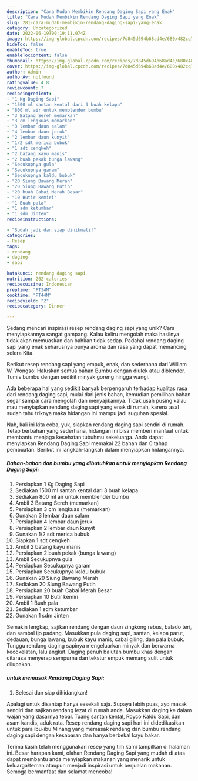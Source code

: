 ```yaml
---
description: "Cara Mudah Membikin Rendang Daging Sapi yang Enak"
title: "Cara Mudah Membikin Rendang Daging Sapi yang Enak"
slug: 281-cara-mudah-membikin-rendang-daging-sapi-yang-enak
category: Uncategorized
date: 2022-06-19T00:19:11.074Z
image: https://img-global.cpcdn.com/recipes/7d845d694b68ad4e/680x482cq70/rendang-daging-sapi-foto-resep-utama.jpg
hideToc: false
enableToc: true
enableTocContent: false
thumbnail: https://img-global.cpcdn.com/recipes/7d845d694b68ad4e/680x482cq70/rendang-daging-sapi-foto-resep-utama.jpg
cover: https://img-global.cpcdn.com/recipes/7d845d694b68ad4e/680x482cq70/rendang-daging-sapi-foto-resep-utama.jpg
author: Admin
authorAv: notfound
ratingvalue: 4.8
reviewcount: 7
recipeingredient:
- "1 Kg Daging Sapi"
- "1500 ml santan kental dari 3 buah kelapa"
- "800 ml air untuk memblender bumbu"
- "3 Batang Sereh memarkan"
- "3 cm lengkuas memarkan"
- "3 lembar daun salam"
- "4 lembar daun jeruk"
- "2 lembar daun kunyit"
- "1/2 sdt merica bubuk"
- "1 sdt cengkeh"
- "2 batang kayu manis"
- "2 buah pekak bunga lawang"
- "Secukupnya gula"
- "Secukupnya garam"
- "Secukupnya kaldu bubuk"
- "20 Siung Bawang Merah"
- "20 Siung Bawang Putih"
- "20 buah Cabai Merah Besar"
- "10 Butir kemiri"
- "1 Buah pala"
- "1 sdm ketumbar"
- "1 sdm Jinten"
recipeinstructions:

- "Sudah jadi dan siap dinikmati!"
categories:
- Resep
tags:
- rendang
- daging
- sapi

katakunci: rendang daging sapi 
nutrition: 262 calories
recipecuisine: Indonesian
preptime: "PT34M"
cooktime: "PT44M"
recipeyield: "2"
recipecategory: Dinner

---
```





Sedang mencari inspirasi resep rendang daging sapi yang unik? Cara menyiapkannya sangat gampang. Kalau keliru mengolah maka hasilnya tidak akan memuaskan dan bahkan tidak sedap. Padahal rendang daging sapi yang enak seharusnya punya aroma dan rasa yang dapat memancing selera Kita.





Berikut resep rendang sapi yang empuk, enak, dan sederhana dari William W. Wongso: Haluskan semua bahan Bumbu dengan diulek atau diblender. Tumis bumbu dengan sedikit minyak goreng hingga wangi.

Ada beberapa hal yang sedikit banyak berpengaruh terhadap kualitas rasa dari rendang daging sapi, mulai dari jenis bahan, kemudian pemilihan bahan segar sampai cara mengolah dan menyajikannya. Tidak usah pusing kalau mau menyiapkan rendang daging sapi yang enak di rumah, karena asal sudah tahu triknya maka hidangan ini mampu jadi suguhan spesial.






Nah, kali ini kita coba, yuk, siapkan rendang daging sapi sendiri di rumah. Tetap berbahan yang sederhana, hidangan ini bisa memberi manfaat untuk membantu menjaga kesehatan tubuhmu sekeluarga. Anda dapat menyiapkan Rendang Daging Sapi memakai 22 bahan dan 0 tahap pembuatan. Berikut ini langkah-langkah dalam menyiapkan hidangannya.

<!--inarticleads1-->

##### Bahan-bahan dan bumbu yang dibutuhkan untuk menyiapkan Rendang Daging Sapi:

1. Persiapkan 1 Kg Daging Sapi
1. Sediakan 1500 ml santan kental dari 3 buah kelapa
1. Sediakan 800 ml air untuk memblender bumbu
1. Ambil 3 Batang Sereh (memarkan)
1. Persiapkan 3 cm lengkuas (memarkan)
1. Gunakan 3 lembar daun salam
1. Persiapkan 4 lembar daun jeruk
1. Persiapkan 2 lembar daun kunyit
1. Gunakan 1/2 sdt merica bubuk
1. Siapkan 1 sdt cengkeh
1. Ambil 2 batang kayu manis
1. Persiapkan 2 buah pekak (bunga lawang)
1. Ambil Secukupnya gula
1. Persiapkan Secukupnya garam
1. Persiapkan Secukupnya kaldu bubuk
1. Gunakan 20 Siung Bawang Merah
1. Sediakan 20 Siung Bawang Putih
1. Persiapkan 20 buah Cabai Merah Besar
1. Persiapkan 10 Butir kemiri
1. Ambil 1 Buah pala
1. Sediakan 1 sdm ketumbar
1. Gunakan 1 sdm Jinten


Semakin lengkap, sajikan rendang dengan daun singkong rebus, balado teri, dan sambal ijo padang. Masukkan pula daging sapi, santan, kelapa parut, dedauan, bunga lawang, bubuk kayu manis, cabai giling, dan pala bubuk. Tunggu rendang daging sapinya mengeluarkan minyak dan berwarna kecokelatan, lalu angkat. Daging penuh balutan bumbu khas dengan citarasa menyerap sempurna dan tekstur empuk memang sulit untuk dilupakan. 

<!--inarticleads2-->

#####  untuk memasak Rendang Daging Sapi:


1. Selesai dan siap dihidangkan!

Apalagi untuk disantap hanya sesekali saja. Supaya lebih puas, ayo masak sendiri dan sajikan rendang lezat di rumah anda. Masukkan daging ke dalam wajan yang dasarnya tebal. Tuang santan kental, Royco Kaldu Sapi, dan asam kandis, aduk rata. Resep rendang daging sapi hari ini didedikasikan untuk para ibu-ibu Minang yang memasak rendang dan bumbu rendang daging sapi dengan kesabaran dan hanya berbekal kayu bakar. 

Terima kasih telah menggunakan resep yang tim kami tampilkan di halaman ini. Besar harapan kami, olahan Rendang Daging Sapi yang mudah di atas dapat membantu anda menyiapkan makanan yang menarik untuk keluarga/teman ataupun menjadi inspirasi untuk berjualan makanan. Semoga bermanfaat dan selamat mencoba!
